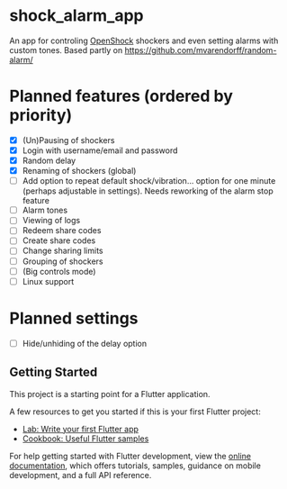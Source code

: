 # shock_alarm_app
An app for controling [OpenShock](https://openshock.org/) shockers and even setting alarms with custom tones.
Based partly on https://github.com/mvarendorff/random-alarm/

# Planned features (ordered by priority)
- [x] (Un)Pausing of shockers
- [x] Login with username/email and password
- [x] Random delay
- [x] Renaming of shockers (global)
- [ ] Add option to repeat default shock/vibration... option for one minute (perhaps adjustable in settings). Needs reworking of the alarm stop feature
- [ ] Alarm tones
- [ ] Viewing of logs
- [ ] Redeem share codes
- [ ] Create share codes
- [ ] Change sharing limits
- [ ] Grouping of shockers
- [ ] (Big controls mode)
- [ ] Linux support

# Planned settings
- [ ] Hide/unhiding of the delay option


## Getting Started

This project is a starting point for a Flutter application.

A few resources to get you started if this is your first Flutter project:

- [Lab: Write your first Flutter app](https://docs.flutter.dev/get-started/codelab)
- [Cookbook: Useful Flutter samples](https://docs.flutter.dev/cookbook)

For help getting started with Flutter development, view the
[online documentation](https://docs.flutter.dev/), which offers tutorials,
samples, guidance on mobile development, and a full API reference.
